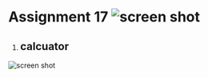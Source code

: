 # Assignment 17 ![screen shot](https://doc.qt.io/qtforpython-6/_static/qtforpython.ico)

1. ## **calcuator**
![screen shot](https://github.com/MohamadNematizadeh/User_Interface/blob/main/Assignment%2017/image/2.png?raw=true)
